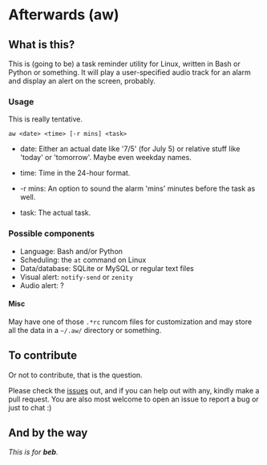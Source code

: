 # Afterwards (aw)

## What is this?

This is (going to be) a task reminder utility for Linux, written in Bash or
Python or something. It will play a user-specified audio track for an alarm
and display an alert on the screen, probably.

### Usage

This is really tentative.

```
aw <date> <time> [-r mins] <task>
```

- date: Either an actual date like '7/5' (for July 5) or relative stuff like
'today' or 'tomorrow'. Maybe even weekday names.

- time: Time in the 24-hour format.

- -r mins: An option to sound the alarm 'mins' minutes before the task as well.

- task: The actual task.

### Possible components

- Language: Bash and/or Python
- Scheduling: the `at` command on Linux
- Data/database: SQLite or MySQL or regular text files
- Visual alert: `notify-send` or `zenity`
- Audio alert: ?

#### Misc

May have one of those `.*rc` runcom files for customization and may store all
the data in a `~/.aw/` directory or something.

## To contribute

Or not to contribute, that is the question.

Please check the [issues](https://github.com/trk9001/afterwards/issues) out,
and if you can help out with any, kindly make a pull request. You are also most
welcome to open an issue to report a bug or just to chat :)

## And by the way

*This is for **beb**.*
